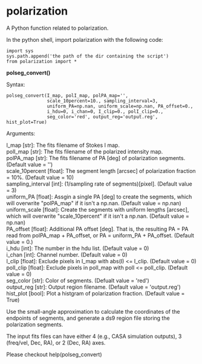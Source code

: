 # polarization
A Python function related to polarization.

In the python shell, import polarization with the following code:  

    import sys
    sys.path.append('the path of the dir containing the script')
    from polarization import *

**polseg_convert()**

Syntax:

    polseg_convert(I_map, polI_map, polPA_map='',
                   scale_10percent=10., sampling_interval=3,
                   uniform_PA=np.nan, uniform_scale=np.nan, PA_offset=0.,
                   i_hdu=0, i_chan=0, I_clip=0., polI_clip=0.,
                   seg_color='red', output_reg='output.reg', hist_plot=True)

Arguments:

I_map             [str]: The fits filename of Stokes I map.    
polI_map          [str]: The fits filename of the polarized intensity map.    
polPA_map         [str]: The fits filename of PA [deg] of polarization segments. (Default value = '')    
scale_10percent [float]: The segment length [arcsec] of polarization fraction = 10%. (Default value = 10)    
sampling_interval [int]: (1/sampling rate of segments)[pixel]. (Default value = 3)    
uniform_PA      [float]: Assgin a single PA [deg] to create the segments, which will overwrite "polPA_map" if it isn't a np.nan. (Default value = np.nan)    
uniform_scale   [float]: Create the segments with uniform lengths [arcsec], which will overwrite "scale_10percent" if it isn't a np.nan. (Default value = np.nan)    
PA_offset       [float]: Additional PA offset [deg]. That is, the resulting PA = PA read from polPA_map + PA_offset, or PA = uniform_PA + PA_offset. (Default value = 0.)    
i_hdu             [int]: The number in the hdu list. (Default value = 0)    
i_chan            [int]: Channel number. (Default value = 0)    
I_clip          [float]: Exclude pixels in I_map with abs(I) <= I_clip. (Default value = 0)    
polI_clip       [float]: Exclude pixels in polI_map with polI <= polI_clip. (Default value = 0)    
seg_color         [str]: Color of segments. (Defualt value = 'red')    
output_reg        [str]: Output region filename. (Default value = 'output.reg')    
hist_plot        [bool]: Plot a histgram of polarization fraction. (Default value = True)    

Use the small-angle approximation to calculate the coordinates of the endpoints of segments, and generate a ds9 region file storing the polarization segments.

The input fits files can have either 4 (e.g., CASA simulation outputs), 3 (freq/vel, Dec, RA), or 2 (Dec, RA) axes.

Please checkout help(polseg_convert)
